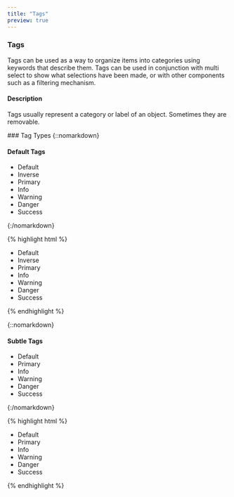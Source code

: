 ```yaml
---
title: "Tags"
preview: true
---
```


<div class="pl-pattern">
<h3>Tags</h3>

Tags can be used as a way to organize items into categories using keywords that describe them. Tags can be used in conjunction with multi select to show what selections have been made, or with other components such as a filtering mechanism.

#### Description
Tags usually represent a category or label of an object. Sometimes they are removable. 
</div>

<div class="pl-pattern">
### Tag Types
{::nomarkdown}
<h4>Default Tags</h4>
<div class="pl-preview">
    <ul class="list-unstyled">
      <li class="tag tag-default">
        Default
        <a href="#Tags" class="fa fa-close fa-muted" data-dismiss="tag"></a>
      </li>
      <li class="tag tag-inverse">
        Inverse
        <a href="#Tags" class="fa fa-close fa-muted" data-dismiss="tag"></a>
      </li>
      <li class="tag tag-primary">
        Primary
        <a href="#Tags" class="fa fa-close fa-muted" data-dismiss="tag"></a>
      </li>
      <li class="tag tag-info">
        Info
        <a href="#Tags" class="fa fa-close fa-muted" data-dismiss="tag"></a>
      </li>
      <li class="tag tag-warning">
        Warning
        <a href="#Tags" class="fa fa-close fa-muted" data-dismiss="tag"></a>
      </li>
      <li class="tag tag-danger">
        Danger
        <a href="#Tags" class="fa fa-close fa-muted" data-dismiss="tag"></a>
      </li>
      <li class="tag tag-success">
        Success
        <a href="#Tags" class="fa fa-close fa-muted" data-dismiss="tag"></a>
      </li>
    </ul>

</div>
{:/nomarkdown}

{% highlight html %}
<ul class="list-unstyled">
  <li class="tag tag-default">
    Default
    <a href="#Tags" class="fa fa-close fa-muted" data-dismiss="tag"></a>
  </li>
  <li class="tag tag-inverse">
    Inverse
    <a href="#Tags" class="fa fa-close fa-muted" data-dismiss="tag"></a>
  </li>
  <li class="tag tag-primary">
    Primary
    <a href="#Tags" class="fa fa-close fa-muted" data-dismiss="tag"></a>
  </li>
  <li class="tag tag-info">
    Info
    <a href="#Tags" class="fa fa-close fa-muted" data-dismiss="tag"></a>
  </li>
  <li class="tag tag-warning">
    Warning
    <a href="#Tags" class="fa fa-close fa-muted" data-dismiss="tag"></a>
  </li>
  <li class="tag tag-danger">
    Danger
    <a href="#Tags" class="fa fa-close fa-muted" data-dismiss="tag"></a>
  </li>
  <li class="tag tag-success">
    Success
    <a href="#Tags" class="fa fa-close fa-muted" data-dismiss="tag"></a>
  </li>
</ul>
{% endhighlight %}

{::nomarkdown}
<h4>Subtle Tags</h4>
<div class="pl-preview">

<ul class="list-unstyled">
  <li class="tag tag-default subtle">
    Default
    <a href="#Tags" class="fa fa-close fa-muted" data-dismiss="tag"></a>
  </li>
  <li class="tag tag-primary subtle">
    Primary
    <a href="#Tags" class="fa fa-close fa-muted" data-dismiss="tag"></a>
  </li>
  <li class="tag tag-info subtle">
    Info
    <a href="#Tags" class="fa fa-close fa-muted" data-dismiss="tag"></a>
  </li>
  <li class="tag tag-warning subtle">
    Warning
    <a href="#Tags" class="fa fa-close fa-muted" data-dismiss="tag"></a>
  </li>
  <li class="tag tag-danger subtle">
    Danger
    <a href="#Tags" class="fa fa-close fa-muted" data-dismiss="tag"></a>
  </li>
  <li class="tag tag-success subtle">
    Success
    <a href="#Tags" class="fa fa-close fa-muted" data-dismiss="tag"></a>
  </li>
</ul>
</div>
{:/nomarkdown}

{% highlight html %}
<ul class="list-unstyled">
  <li class="tag tag-default subtle">
    Default
    <a href="#Tags" class="fa fa-close fa-muted" data-dismiss="tag"></a>
  </li>
  <li class="tag tag-primary subtle">
    Primary
    <a href="#Tags" class="fa fa-close fa-muted" data-dismiss="tag"></a>
  </li>
  <li class="tag tag-info subtle">
    Info
    <a href="#Tags" class="fa fa-close fa-muted" data-dismiss="tag"></a>
  </li>
  <li class="tag tag-warning subtle">
    Warning
    <a href="#Tags" class="fa fa-close fa-muted" data-dismiss="tag"></a>
  </li>
  <li class="tag tag-danger subtle">
    Danger
    <a href="#Tags" class="fa fa-close fa-muted" data-dismiss="tag"></a>
  </li>
  <li class="tag tag-success subtle">
    Success
    <a href="#Tags" class="fa fa-close fa-muted" data-dismiss="tag"></a>
  </li>
</ul>
{% endhighlight %}
</div>
